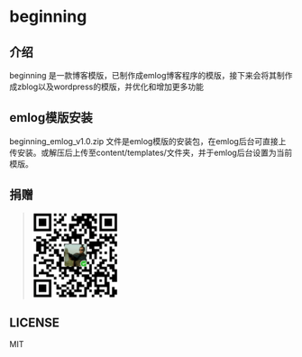 # beginning

## 介绍
beginning 是一款博客模版，已制作成emlog博客程序的模版，接下来会将其制作成zblog以及wordpress的模版，并优化和增加更多功能

## emlog模版安装
beginning_emlog_v1.0.zip 文件是emlog模版的安装包，在emlog后台可直接上传安装。或解压后上传至content/templates/文件夹，并于emlog后台设置为当前模版。

## 捐赠

> ![](src/images/payme.png)

## LICENSE
MIT
